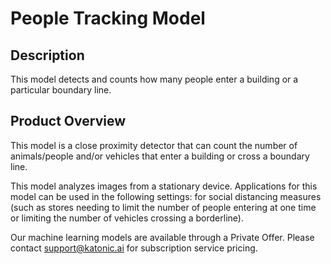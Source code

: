 # People Tracking Model

## Description
This model detects and counts how many people enter a building or a particular boundary line.

## Product Overview
This model is a close proximity detector that can count the number of animals/people and/or vehicles that enter a building or cross a boundary line.

This model analyzes images from a stationary device. Applications for this model can be used in the following settings: for social distancing measures (such as stores needing to limit the number of people entering at one time or limiting the number of vehicles crossing a borderline).

Our machine learning models are available through a Private Offer. Please contact support@katonic.ai for subscription service pricing.
